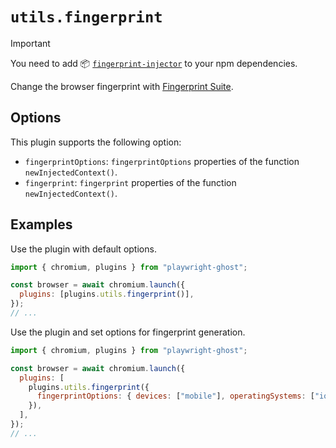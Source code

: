 # `utils.fingerprint`

> [!IMPORTANT]
>
> You need to add 📦
> [`fingerprint-injector`](https://www.npmjs.com/package/fingerprint-injector)
> to your npm dependencies.

Change the browser fingerprint with
[Fingerprint Suite](https://github.com/apify/fingerprint-suite#readme).

## Options

This plugin supports the following option:

- `fingerprintOptions`: `fingerprintOptions` properties of the function
  `newInjectedContext()`.
- `fingerprint`: `fingerprint` properties of the function
  `newInjectedContext()`.

## Examples

Use the plugin with default options.

```javascript
import { chromium, plugins } from "playwright-ghost";

const browser = await chromium.launch({
  plugins: [plugins.utils.fingerprint()],
});
// ...
```

Use the plugin and set options for fingerprint generation.

```javascript
import { chromium, plugins } from "playwright-ghost";

const browser = await chromium.launch({
  plugins: [
    plugins.utils.fingerprint({
      fingerprintOptions: { devices: ["mobile"], operatingSystems: ["ios"] },
    }),
  ],
});
// ...
```
